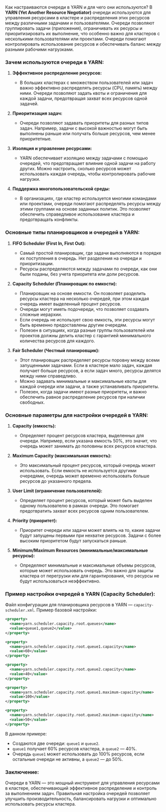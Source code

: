 Как настраиваются очереди в YARN и для чего они используются?
В **YARN (Yet Another Resource Negotiator)** очереди используются для управления ресурсами в кластере и распределения этих ресурсов между различными задачами и пользователями. Очереди позволяют группировать задачи (приложения), ограничивать их ресурсы и приоритизировать их выполнение, что особенно важно для кластеров с несколькими пользователями или проектами. Очереди помогают контролировать использование ресурсов и обеспечивать баланс между разными рабочими нагрузками.

### Зачем используются очереди в YARN:

1. **Эффективное распределение ресурсов:**
   - В больших кластерах с множеством пользователей или задач важно эффективно распределять ресурсы (CPU, память) между ними. Очереди позволяют задать квоты и ограничения для каждой задачи, предотвращая захват всех ресурсов одной задачей.

2. **Приоритизация задач:**
   - Очереди позволяют задавать приоритеты для разных типов задач. Например, задачи с высокой важностью могут быть выполнены раньше или получать больше ресурсов, чем менее приоритетные.

3. **Изоляция и управление ресурсами:**
   - YARN обеспечивает изоляцию между задачами с помощью очередей, что предотвращает влияние одной задачи на работу других. Можно настроить, сколько ресурсов может использовать каждая очередь, чтобы контролировать рабочие нагрузки.

4. **Поддержка многопользовательской среды:**
   - В организациях, где кластер используется многими командами или проектами, очереди помогают распределять ресурсы между этими группами на основе заданных политик. Это позволяет обеспечить справедливое использование кластера и предотвращать конфликты.

### Основные типы планировщиков и очередей в YARN:

1. **FIFO Scheduler (First In, First Out):**
   - Самый простой планировщик, где задачи выполняются в порядке их поступления в очередь. Нет разделения на очереди и приоритизации.
   - Ресурсы распределяются между задачами по очереди, как они были поданы, без учета приоритета или доли ресурсов.

2. **Capacity Scheduler (Планировщик по емкости):**
   - Планировщик на основе емкости. Он позволяет разделить ресурсы кластера на несколько очередей, при этом каждая очередь имеет выделенный процент ресурсов.
   - Очереди могут иметь подочереди, что позволяет создавать сложные иерархии.
   - Если очередь не использует свою емкость, эти ресурсы могут быть временно предоставлены другим очередям.
   - Полезен в ситуациях, когда разные группы пользователей или проектов должны делить кластер с гарантией минимального количества ресурсов для каждого.

3. **Fair Scheduler (Честный планировщик):**
   - Этот планировщик распределяет ресурсы поровну между всеми запущенными задачами. Если в кластере мало задач, каждая получает больше ресурсов, а если задач много, ресурсы делятся между ними справедливо.
   - Можно задавать минимальные и максимальные квоты для каждой очереди или задачи, а также устанавливать приоритеты.
   - Полезен, когда задачи имеют разные приоритеты, и важно обеспечить равное распределение ресурсов при наличии свободных.

### Основные параметры для настройки очередей в YARN:

1. **Capacity (емкость):**
   - Определяет процент ресурсов кластера, выделенных для очереди. Например, если указана емкость 50%, это значит, что очередь может занимать до половины всех ресурсов кластера.

2. **Maximum Capacity (максимальная емкость):**
   - Это максимальный процент ресурсов, который очередь может использовать. Если емкость не используется другими очередями, очередь может временно использовать больше ресурсов до указанного предела.

3. **User Limit (ограничение пользователей):**
   - Определяет процент ресурсов, который может быть выделен одному пользователю в рамках очереди. Это помогает предотвратить захват всех ресурсов одним пользователем.

4. **Priority (приоритет):**
   - Приоритет очереди или задачи может влиять на то, какие задачи будут запущены первыми при нехватке ресурсов. Задачи с более высоким приоритетом будут запускаться раньше.

5. **Minimum/Maximum Resources (минимальные/максимальные ресурсы):**
   - Определяют минимальные и максимальные объемы ресурсов, которые может использовать очередь. Это важно для защиты кластера от перегрузки или для гарантирования, что ресурсы не будут использоваться неэффективно.

### Пример настройки очередей в YARN (Capacity Scheduler):

Файл конфигурации для планировщика ресурсов в YARN — `capacity-scheduler.xml`. Пример базовой настройки:

```xml
<property>
  <name>yarn.scheduler.capacity.root.queues</name>
  <value>queue1,queue2</value>
</property>

<property>
  <name>yarn.scheduler.capacity.root.queue1.capacity</name>
  <value>60</value>
</property>

<property>
  <name>yarn.scheduler.capacity.root.queue2.capacity</name>
  <value>40</value>
</property>

<property>
  <name>yarn.scheduler.capacity.root.queue1.maximum-capacity</name>
  <value>100</value>
</property>

<property>
  <name>yarn.scheduler.capacity.root.queue2.maximum-capacity</name>
  <value>50</value>
</property>
```

В данном примере:
- Создаются две очереди: `queue1` и `queue2`.
- `queue1` получает 60% ресурсов кластера, а `queue2` — 40%.
- Очередь `queue1` может использовать до 100% ресурсов, если остальные очереди не активны, а `queue2` — до 50%.

### Заключение:

Очереди в YARN — это мощный инструмент для управления ресурсами в кластере, обеспечивающий эффективное распределение и контроль за выполнением задач. Правильная настройка очередей позволяет улучшить производительность, балансировать нагрузки и оптимально использовать ресурсы кластера.